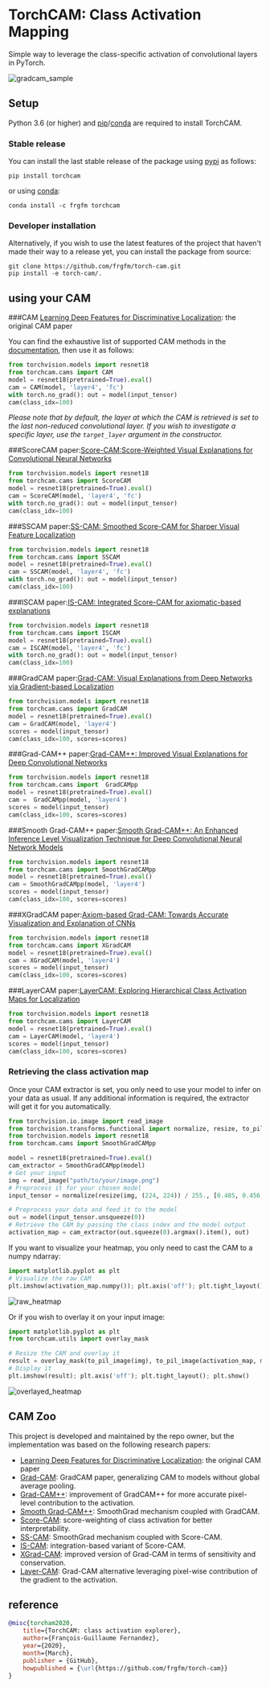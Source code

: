 
# TorchCAM: Class Activation Mapping

Simple way to leverage the class-specific activation of convolutional layers in PyTorch.

![gradcam_sample](https://github.com/frgfm/torch-cam/releases/download/v0.2.0/cam_example.png)


## Setup

Python 3.6 (or higher) and [pip](https://pip.pypa.io/en/stable/)/[conda](https://docs.conda.io/en/latest/miniconda.html) are required to install TorchCAM.

### Stable release

You can install the last stable release of the package using [pypi](https://pypi.org/project/torch-cam/) as follows:

```shell
pip install torchcam
```

or using [conda](https://anaconda.org/frgfm/torchcam):

```shell
conda install -c frgfm torchcam
```

### Developer installation

Alternatively, if you wish to use the latest features of the project that haven't made their way to a release yet, you can install the package from source:

```shell
git clone https://github.com/frgfm/torch-cam.git
pip install -e torch-cam/.
```


## using your CAM
###CAM
[Learning Deep Features for Discriminative Localization](https://arxiv.org/abs/1512.04150): the original CAM paper

You can find the exhaustive list of supported CAM methods in the [documentation](https://frgfm.github.io/torch-cam/cams.html), then use it as follows:

```python
from torchvision.models import resnet18
from torchcam.cams import CAM
model = resnet18(pretrained=True).eval()
cam = CAM(model, 'layer4', 'fc')
with torch.no_grad(): out = model(input_tensor)
cam(class_idx=100)
```

*Please note that by default, the layer at which the CAM is retrieved is set to the last non-reduced convolutional layer. If you wish to investigate a specific layer, use the `target_layer` argument in the constructor.*

###ScoreCAM
paper:[Score-CAM:Score-Weighted Visual Explanations for Convolutional Neural Networks](https://arxiv.org/pdf/1910.01279.pdf)

```python
from torchvision.models import resnet18
from torchcam.cams import ScoreCAM
model = resnet18(pretrained=True).eval()
cam = ScoreCAM(model, 'layer4', 'fc')
with torch.no_grad(): out = model(input_tensor)
cam(class_idx=100)
```

###SSCAM
paper:[SS-CAM: Smoothed Score-CAM for Sharper Visual Feature Localization](https://arxiv.org/pdf/2006.14255.pdf)

```python
from torchvision.models import resnet18
from torchcam.cams import SSCAM
model = resnet18(pretrained=True).eval()
cam = SSCAM(model, 'layer4', 'fc')
with torch.no_grad(): out = model(input_tensor)
cam(class_idx=100)
```

###ISCAM
paper:[IS-CAM: Integrated Score-CAM for axiomatic-based explanations](https://arxiv.org/pdf/2010.03023.pdf)

```python
from torchvision.models import resnet18
from torchcam.cams import ISCAM
model = resnet18(pretrained=True).eval()
cam = ISCAM(model, 'layer4', 'fc')
with torch.no_grad(): out = model(input_tensor)
cam(class_idx=100)
```

###GradCAM
paper:[Grad-CAM: Visual Explanations from Deep Networks via Gradient-based Localization](https://arxiv.org/pdf/1610.02391.pdf)

```python
from torchvision.models import resnet18
from torchcam.cams import GradCAM
model = resnet18(pretrained=True).eval()
cam = GradCAM(model, 'layer4')
scores = model(input_tensor)
cam(class_idx=100, scores=scores)
```

###Grad-CAM++
paper:[Grad-CAM++: Improved Visual Explanations for Deep Convolutional Networks](https://arxiv.org/pdf/1710.11063.pdf)

```python
from torchvision.models import resnet18
from torchcam.cams import  GradCAMpp
model = resnet18(pretrained=True).eval()
cam =  GradCAMpp(model, 'layer4')
scores = model(input_tensor)
cam(class_idx=100, scores=scores)
```

###Smooth Grad-CAM++
paper:[Smooth Grad-CAM++: An Enhanced Inference Level Visualization Technique for Deep Convolutional Neural Network Models](https://arxiv.org/pdf/1908.01224.pdf)

```python
from torchvision.models import resnet18
from torchcam.cams import SmoothGradCAMpp
model = resnet18(pretrained=True).eval()
cam = SmoothGradCAMpp(model, 'layer4')
scores = model(input_tensor)
cam(class_idx=100, scores=scores)
```

###XGradCAM
paper:[Axiom-based Grad-CAM: Towards Accurate Visualization and Explanation of CNNs](https://arxiv.org/pdf/2008.02312.pdf)

```python
from torchvision.models import resnet18
from torchcam.cams import XGradCAM
model = resnet18(pretrained=True).eval()
cam = XGradCAM(model, 'layer4')
scores = model(input_tensor)
cam(class_idx=100, scores=scores)
```

###LayerCAM
paper:[LayerCAM: Exploring Hierarchical Class Activation Maps for Localization](http://mmcheng.net/mftp/Papers/21TIP_LayerCAM.pdf)

```python
from torchvision.models import resnet18
from torchcam.cams import LayerCAM
model = resnet18(pretrained=True).eval()
cam = LayerCAM(model, 'layer4')
scores = model(input_tensor)
cam(class_idx=100, scores=scores)
```



### Retrieving the class activation map

Once your CAM extractor is set, you only need to use your model to infer on your data as usual. If any additional information is required, the extractor will get it for you automatically.

```python
from torchvision.io.image import read_image
from torchvision.transforms.functional import normalize, resize, to_pil_image
from torchvision.models import resnet18
from torchcam.cams import SmoothGradCAMpp

model = resnet18(pretrained=True).eval()
cam_extractor = SmoothGradCAMpp(model)
# Get your input
img = read_image("path/to/your/image.png")
# Preprocess it for your chosen model
input_tensor = normalize(resize(img, (224, 224)) / 255., [0.485, 0.456, 0.406], [0.229, 0.224, 0.225])

# Preprocess your data and feed it to the model
out = model(input_tensor.unsqueeze(0))
# Retrieve the CAM by passing the class index and the model output
activation_map = cam_extractor(out.squeeze(0).argmax().item(), out)
```

If you want to visualize your heatmap, you only need to cast the CAM to a numpy ndarray:

```python
import matplotlib.pyplot as plt
# Visualize the raw CAM
plt.imshow(activation_map.numpy()); plt.axis('off'); plt.tight_layout(); plt.show()
```

![raw_heatmap](https://github.com/frgfm/torch-cam/releases/download/v0.1.2/raw_heatmap.png)

Or if you wish to overlay it on your input image:

```python
import matplotlib.pyplot as plt
from torchcam.utils import overlay_mask

# Resize the CAM and overlay it
result = overlay_mask(to_pil_image(img), to_pil_image(activation_map, mode='F'), alpha=0.5)
# Display it
plt.imshow(result); plt.axis('off'); plt.tight_layout(); plt.show()
```

![overlayed_heatmap](https://github.com/frgfm/torch-cam/releases/download/v0.1.2/overlayed_heatmap.png)




## CAM Zoo

This project is developed and maintained by the repo owner, but the implementation was based on the following research papers:

- [Learning Deep Features for Discriminative Localization](https://arxiv.org/abs/1512.04150): the original CAM paper
- [Grad-CAM](https://arxiv.org/abs/1610.02391): GradCAM paper, generalizing CAM to models without global average pooling. 
- [Grad-CAM++](https://arxiv.org/abs/1710.11063): improvement of GradCAM++ for more accurate pixel-level contribution to the activation.
- [Smooth Grad-CAM++](https://arxiv.org/abs/1908.01224): SmoothGrad mechanism coupled with GradCAM.
- [Score-CAM](https://arxiv.org/abs/1910.01279): score-weighting of class activation for better interpretability.
- [SS-CAM](https://arxiv.org/abs/2006.14255): SmoothGrad mechanism coupled with Score-CAM.
- [IS-CAM](https://arxiv.org/abs/2010.03023): integration-based variant of Score-CAM.
- [XGrad-CAM](https://arxiv.org/abs/2008.02312): improved version of Grad-CAM in terms of sensitivity and conservation.
- [Layer-CAM](http://mftp.mmcheng.net/Papers/21TIP_LayerCAM.pdf): Grad-CAM alternative leveraging pixel-wise contribution of the gradient to the activation.



## reference

```bibtex
@misc{torcham2020,
    title={TorchCAM: class activation explorer},
    author={François-Guillaume Fernandez},
    year={2020},
    month={March},
    publisher = {GitHub},
    howpublished = {\url{https://github.com/frgfm/torch-cam}}
}
```

